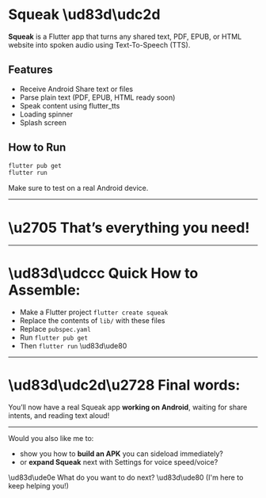 # Squeak \ud83d\udc2d

**Squeak** is a Flutter app that turns any shared text, PDF, EPUB, or HTML website into spoken audio using Text-To-Speech (TTS).

## Features
- Receive Android Share text or files
- Parse plain text (PDF, EPUB, HTML ready soon)
- Speak content using flutter_tts
- Loading spinner
- Splash screen

## How to Run

```bash
flutter pub get
flutter run
```

Make sure to test on a real Android device.

---

# \u2705 That’s everything you need!

---

# \ud83d\udccc Quick How to Assemble:

- Make a Flutter project `flutter create squeak`
- Replace the contents of `lib/` with these files
- Replace `pubspec.yaml`
- Run `flutter pub get`
- Then `flutter run` \ud83d\ude80

---

# \ud83d\udc2d\u2728 Final words:

You’ll now have a real Squeak app **working on Android**, waiting for share intents, and reading text aloud!

---

Would you also like me to:
- show you how to **build an APK** you can sideload immediately?
- or **expand Squeak** next with Settings for voice speed/voice?

\ud83d\ude0e What do you want to do next? \ud83d\ude80
(I'm here to keep helping you!)
